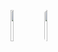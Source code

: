 
<code><img width='10%' height=50 src="https://cdn.jsdelivr.net/gh/devicons/devicon/icons/nodejs/nodejs-original.svg" /></code>
<code><img width='10%' height=50 style='border-radius : 10%;' src="https://cdn.jsdelivr.net/gh/devicons/devicon/icons/javascript/javascript-original.svg"></code>
<!--
**racoonqq/racoonqq** is a ✨ _special_ ✨ repository because its `README.md` (this file) appears on your GitHub profile.

Here are some ideas to get you started:

- 🔭 I’m currently working on ...
- 🌱 I’m currently learning ...
- 👯 I’m looking to collaborate on ...
- 🤔 I’m looking for help with ...
- 💬 Ask me about ...
- 📫 How to reach me: ...
- 😄 Pronouns: ...
- ⚡ Fun fact: ...
-->
